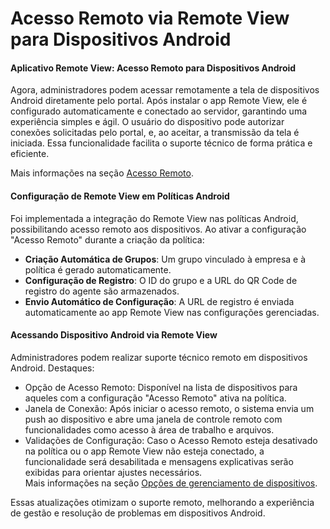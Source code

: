 # Acesso Remoto via Remote View para Dispositivos Android

#### Aplicativo Remote View: Acesso Remoto para Dispositivos Android

Agora, administradores podem acessar remotamente a tela de dispositivos Android diretamente pelo portal. Após instalar o app Remote View, ele é configurado automaticamente e conectado ao servidor, garantindo uma experiência simples e ágil. O usuário do dispositivo pode autorizar conexões solicitadas pelo portal, e, ao aceitar, a transmissão da tela é iniciada. Essa funcionalidade facilita o suporte técnico de forma prática e eficiente.

Mais informações na seção [Acesso Remoto](../../portal/configuracoes/editar-politica/configuracoes-gerais/acesso-remoto.md).

#### Configuração de Remote View em Políticas Android

Foi implementada a integração do Remote View nas políticas Android, possibilitando acesso remoto aos dispositivos. Ao ativar a configuração "Acesso Remoto" durante a criação da política:

* **Criação Automática de Grupos**: Um grupo vinculado à empresa e à política é gerado automaticamente.
* **Configuração de Registro**: O ID do grupo e a URL do QR Code de registro do agente são armazenados.
* **Envio Automático de Configuração**: A URL de registro é enviada automaticamente ao app Remote View nas configurações gerenciadas.

#### Acessando Dispositivo Android via Remote View

Administradores podem realizar suporte técnico remoto em dispositivos Android. Destaques:

* Opção de Acesso Remoto: Disponível na lista de dispositivos para aqueles com a configuração "Acesso Remoto" ativa na política.
* Janela de Conexão: Após iniciar o acesso remoto, o sistema envia um push ao dispositivo e abre uma janela de controle remoto com funcionalidades como acesso à área de trabalho e arquivos.
* Validações de Configuração: Caso o Acesso Remoto esteja desativado na política ou o app Remote View não esteja conectado, a funcionalidade será desabilitada e mensagens explicativas serão exibidas para orientar ajustes necessários.\
  Mais informações na seção [Opções de gerenciamento de dispositivos](../../portal/dispositivos/lista-de-dispositivos/opcoes-de-gerenciamento-de-dispositivos.md).

Essas atualizações otimizam o suporte remoto, melhorando a experiência de gestão e resolução de problemas em dispositivos Android.
